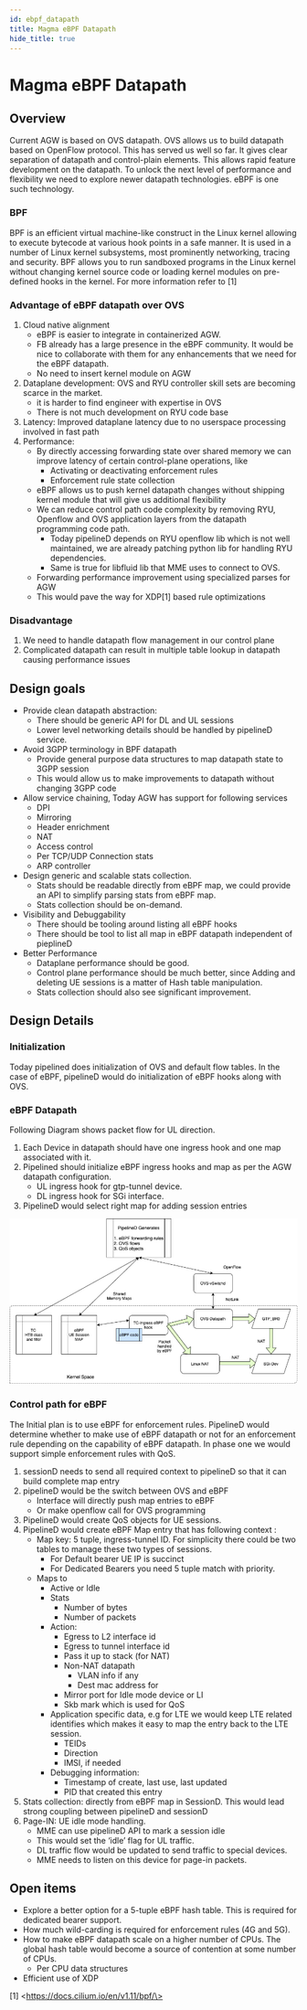 ```yaml
---
id: ebpf_datapath
title: Magma eBPF Datapath
hide_title: true
---
```

# Magma eBPF Datapath

## Overview

Current AGW is based on OVS datapath. OVS allows us to build datapath based on OpenFlow protocol. This has served us well so far. It gives clear separation of datapath and control-plain elements. This allows rapid feature development on the datapath.
To unlock the next level of performance and flexibility we need to explore newer datapath technologies. eBPF is one such technology.

### BPF

BPF is an efficient virtual machine-like construct in the Linux kernel allowing to execute bytecode at various hook points in a safe manner. It is used in a number of Linux kernel subsystems, most prominently networking, tracing and security. BPF allows you to run sandboxed programs in the Linux kernel without changing kernel source code or loading kernel modules on pre-defined hooks in the kernel. For more information refer to [1]

### Advantage of eBPF datapath over OVS

1. Cloud native alignment
    - eBPF is easier to integrate in containerized AGW.
    - FB already has a large presence in the eBPF community. It would be nice to collaborate with them for any enhancements that we need for the eBPF datapath.
    - No need to insert kernel module on AGW
2. Dataplane development: OVS and RYU controller skill sets are becoming scarce in the market.
    - it is harder to find engineer with expertise in OVS
    - There is not much development on RYU code base
3. Latency: Improved dataplane latency due to no userspace processing involved in fast path
4. Performance:
    - By directly accessing forwarding state over shared memory we can improve latency of certain control-plane operations, like
        - Activating or deactivating enforcement rules
        - Enforcement rule state collection
    - eBPF allows us to push kernel datapath changes without shipping kernel module that will give us additional flexibility
    - We can reduce control path code complexity by removing RYU, Openflow and OVS application layers from the datapath programming code path.
        - Today pipelineD depends on RYU openflow lib which is not well maintained, we are already patching python lib for handling RYU dependencies.
        - Same is true for libfluid lib that MME uses to connect to OVS.
    - Forwarding performance improvement using specialized parses for AGW
    - This would pave the way for XDP[1] based rule optimizations

### Disadvantage

1. We need to handle datapath flow management in our control plane
2. Complicated datapath can result in multiple table lookup in datapath causing performance issues

## Design goals

- Provide clean datapath abstraction:
    - There should be generic API for DL and UL sessions
    - Lower level networking details should be handled by pipelineD service.
- Avoid 3GPP terminology in BPF datapath
    - Provide general purpose data structures to map datapath state to 3GPP session
    - This would allow us to make improvements to datapath without changing 3GPP code
- Allow service chaining, Today AGW has support for following services
    - DPI
    - Mirroring
    - Header enrichment
    - NAT
    - Access control
    - Per TCP/UDP Connection stats
    - ARP controller
- Design generic and scalable stats collection.
    - Stats should be readable directly from eBPF map, we could provide an API to simplify parsing stats from eBPF map.
    - Stats collection should be on-demand.
- Visibility and Debuggability
    - There should be tooling around listing all eBPF hooks
    - There should be tool to list all map in eBPF datapath independent of pieplineD
- Better Performance
    - Dataplane performance should be good.
    - Control plane performance should be much better, since Adding and deleting UE sessions is a matter of Hash table manipulation.
    - Stats collection should also see significant improvement.

## Design Details

### Initialization

Today pipelined does initialization of OVS and default flow tables. In the case of eBPF, pipelineD would do initialization of eBPF hooks along with OVS.

### eBPF Datapath

Following Diagram shows packet flow for UL direction.

1. Each Device in datapath should have one ingress hook and one map associated with it.
2. Pipelined should initialize eBPF ingress hooks and map as per the AGW datapath configuration.
    - UL ingress hook for gtp-tunnel device.
    - DL ingress hook for SGi interface.
3. PipelineD would select right map for adding session entries

![eBPF datapath](ebpf-dp1.png)

### Control path for eBPF

The Initial plan is to use eBPF for enforcement rules. PipelineD would determine whether to make use of eBPF datapath or not for an enforcement rule depending on the capability of eBPF datapath. In phase one we would support simple enforcement rules with QoS.

1. sessionD needs to send all required context to pipelineD so that it can build complete map entry
2. pipelineD would be the switch between OVS and eBPF
    - Interface will directly push map entries to eBPF
    - Or make openflow call for OVS programming
3. PipelineD would create QoS objects for UE sessions.
4. PipelineD would create eBPF Map entry that has following context :
    - Map key: 5 tuple, ingress-tunnel ID. For simplicity there could be two tables to manage these two types of sessions.
        - For Default bearer UE IP is succinct
        - For Dedicated Bearers you need 5 tuple match with priority.
    - Maps to
        - Active or Idle
        - Stats
            - Number of bytes
            - Number of packets
        - Action:
            - Egress to L2 interface id
            - Egress to tunnel interface id
            - Pass it up to stack (for NAT)
            - Non-NAT datapath
                - VLAN info if any
                - Dest mac address for
            - Mirror port for Idle mode device or LI
            - Skb mark which is used for QoS
        - Application specific data, e.g for LTE we would keep LTE related identifies which makes it easy to map the entry back to the LTE session.
            - TEIDs
            - Direction
            - IMSI, if needed
        - Debugging information:
            - Timestamp of create, last use, last updated
            - PID that created this entry
5. Stats collection: directly from eBPF map in SessionD. This would lead strong coupling between pipelineD and sessionD
6. Page-IN: UE idle mode handling.
    - MME can use pipelineD API to mark a session idle
    - This would set the ‘idle’ flag for UL traffic.
    - DL traffic flow would be updated to send traffic to special devices.
    - MME needs to listen on this device for page-in packets.

## Open items

- Explore a better option for a 5-tuple eBPF hash table. This is required for dedicated bearer support.
- How much wild-carding is required for enforcement rules (4G and 5G).
- How to make eBPF datapath scale on a higher number of CPUs. The global hash table would become a source of contention at some number of CPUs.
    - Per CPU data structures
- Efficient use of XDP

[1] \<https://docs.cilium.io/en/v1.11/bpf/\>
